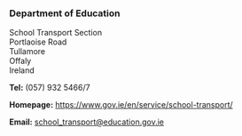###  Department of Education

School Transport Section  
Portlaoise Road  
Tullamore  
Offaly  
Ireland

**Tel:** (057) 932 5466/7

**Homepage:** [ https://www.gov.ie/en/service/school-transport/
](https://www.gov.ie/en/service/school-transport/)

**Email:** [ school_transport@education.gov.ie
](mailto:school_transport@education.gov.ie)
